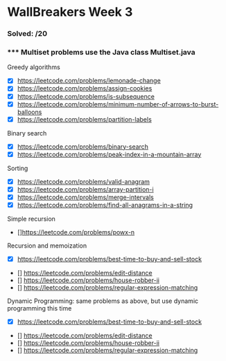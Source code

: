 # WallBreakers Week 3


### Solved: /20 

### *** Multiset problems use the Java class Multiset.java

Greedy algorithms
- [X] https://leetcode.com/problems/lemonade-change
- [X] https://leetcode.com/problems/assign-cookies
- [X] https://leetcode.com/problems/is-subsequence
- [X] https://leetcode.com/problems/minimum-number-of-arrows-to-burst-balloons
- [X] https://leetcode.com/problems/partition-labels

Binary search
- [X] https://leetcode.com/problems/binary-search
- [X] https://leetcode.com/problems/peak-index-in-a-mountain-array

Sorting
- [X] https://leetcode.com/problems/valid-anagram
- [X] https://leetcode.com/problems/array-partition-i
- [X] https://leetcode.com/problems/merge-intervals
- [X] https://leetcode.com/problems/find-all-anagrams-in-a-string

Simple recursion
- []https://leetcode.com/problems/powx-n

Recursion and memoization
- [X] https://leetcode.com/problems/best-time-to-buy-and-sell-stock
- [] https://leetcode.com/problems/edit-distance
- [] https://leetcode.com/problems/house-robber-ii
- [] https://leetcode.com/problems/regular-expression-matching


Dynamic Programming: same problems as above, but use dynamic programming this time
- [X] https://leetcode.com/problems/best-time-to-buy-and-sell-stock
- [] https://leetcode.com/problems/edit-distance
- [] https://leetcode.com/problems/house-robber-ii
- [] https://leetcode.com/problems/regular-expression-matching


